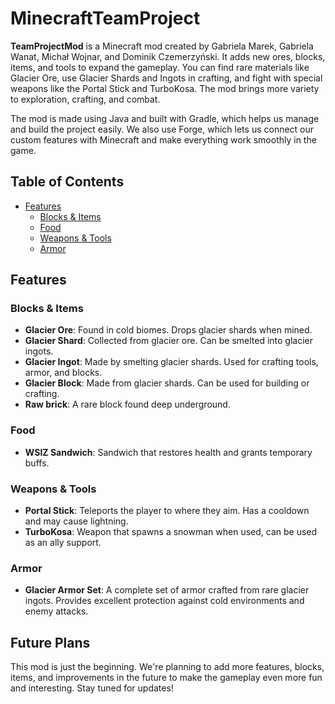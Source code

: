 # MinecraftTeamProject

**TeamProjectMod** is a Minecraft mod created by Gabriela Marek, Gabriela Wanat, Michał Wojnar, and Dominik Czemerzyński. It adds new ores, blocks, items, and tools to expand the gameplay. You can find rare materials like Glacier Ore, use Glacier Shards and Ingots in crafting, and fight with special weapons like the Portal Stick and TurboKosa. The mod brings more variety to exploration, crafting, and combat.

The mod is made using Java and built with Gradle, which helps us manage and build the project easily. We also use Forge, which lets us connect our custom features with Minecraft and make everything work smoothly in the game.

## Table of Contents
- [Features](#features)
  - [Blocks & Items](#blocks--items)
  - [Food](#food)
  - [Weapons & Tools](#weapons--tools)
  - [Armor](#armor)


## Features

### Blocks & Items

- **Glacier Ore**: Found in cold biomes. Drops glacier shards when mined.
- **Glacier Shard**: Collected from glacier ore. Can be smelted into glacier ingots.
- **Glacier Ingot**: Made by smelting glacier shards. Used for crafting tools, armor, and blocks.
- **Glacier Block**: Made from glacier shards. Can be used for building or crafting.
- **Raw brick**: A rare block found deep underground.

### Food

- **WSIZ Sandwich**: Sandwich that restores health and grants temporary buffs.


### Weapons & Tools

- **Portal Stick**: Teleports the player to where they aim. Has a cooldown and may cause lightning.
- **TurboKosa**: Weapon that spawns a snowman when used, can be used as an ally support.

### Armor

- **Glacier Armor Set**: A complete set of armor crafted from rare glacier ingots. Provides excellent protection against cold environments and enemy attacks.

## Future Plans
This mod is just the beginning. We're planning to add more features, blocks, items, and improvements in the future to make the gameplay even more fun and interesting. Stay tuned for updates!
